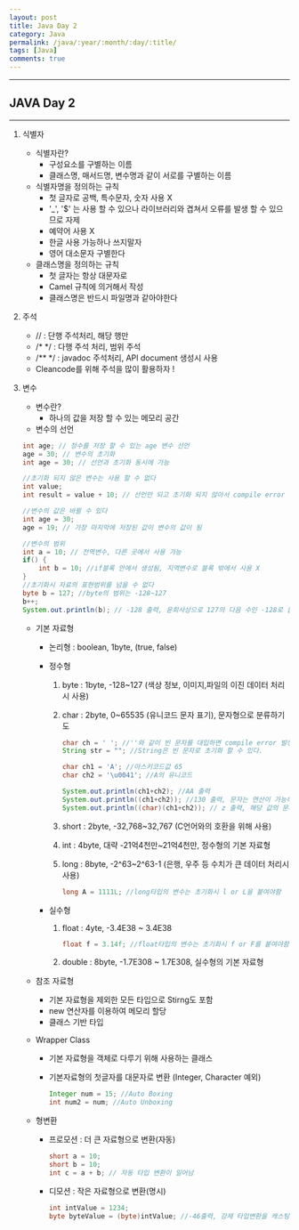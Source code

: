 ```yaml
---
layout: post
title: Java Day 2
category: Java
permalink: /java/:year/:month/:day/:title/
tags: [Java]
comments: true
---
```


---

## JAVA Day 2

---

1. 식별자

   - 식별자란?
     - 구성요소를 구별하는 이름
     - 클래스명, 매서드명, 변수명과 같이 서로를 구별하는 이름
   - 식별자명을 정의하는 규칙
     - 첫 글자로 공백, 특수문자, 숫자 사용 X
     - '\_', '$' 는 사용 할 수 있으나 라이브러리와 겹쳐서 오류를 발생 할 수 있으므로 자제
     - 예약어 사용 X
     - 한글 사용 가능하나 쓰지말자
     - 영어 대소문자 구별한다
   - 클래스명을 정의하는 규칙
     - 첫 글자는 항상 대문자로
     - Camel 규칙에 의거해서 작성
     - 클래스명은 반드시 파일명과 같아야한다

2. 주석

   - // : 단행 주석처리, 해당 행만
   - /\* \*/ : 다행 주석 처리, 범위 주석
   - /\*\* \*/ : javadoc 주석처리, API document 생성시 사용
   - Cleancode를 위해 주석을 많이 활용하자 !

3. 변수

   - 변수란?
     - 하나의 값을 저장 할 수 있는 메모리 공간
   - 변수의 선언

   ```java
   int age; // 정수를 저장 할 수 있는 age 변수 선언
   age = 30; // 변수의 초기화
   int age = 30; // 선언과 초기화 동시에 가능

   //초기화 되지 않은 변수는 사용 할 수 없다
   int value;
   int result = value + 10; // 선언만 되고 초기화 되지 않아서 compile error 발생

   //변수의 값은 바뀔 수 있다
   int age = 30;
   age = 19; // 가장 마지막에 저장된 값이 변수의 값이 됨

   //변수의 범위
   int a = 10; // 전역변수, 다른 곳에서 사용 가능
   if() {
       int b = 10; //if블록 안에서 생성됨, 지역변수로 블록 밖에서 사용 X
   }
   //초기화시 자료의 표현범위를 넘을 수 없다
   byte b = 127; //byte의 범위는 -128~127
   b++;
   System.out.println(b); // -128 출력, 윤회사상으로 127의 다음 수인 -128로 돌아감
   ```

   - 기본 자료형

     - 논리형 : boolean, 1byte, (true, false)

     - 정수형

       1. byte : 1byte, -128~127 (색상 정보, 이미지,파일의 이진 데이터 처리시 사용)

       2. char : 2byte, 0~65535 (유니코드 문자 표기), 문자형으로 분류하기도

          ```java
          char ch = ' '; //''와 같이 빈 문자를 대입하면 compile error 발생
          String str = ""; //String은 빈 문자로 초기화 할 수 있다.

          char ch1 = 'A'; //아스키코드값 65
          char ch2 = '\u0041'; //A의 유니코드

          System.out.println(ch1+ch2); //AA 출력
          System.out.println((ch1+ch2)); //130 출력, 문자는 연산이 가능하면 연산을 수행함
          System.out.println((char)(ch1+ch2)); // z 출력, 해당 값의 문자 출력
          ```

       3. short : 2byte, -32,768~32,767 (C언어와의 호환을 위해 사용)

       4. int : 4byte, 대략 -21억4천만~21억4천만, 정수형의 기본 자료형

       5. long : 8byte, -2^63~2^63-1 (은행, 우주 등 수치가 큰 데이터 처리시 사용)

          ```java
          long A = 1111L; //long타입의 변수는 초기화시 l or L을 붙여야함
          ```

     - 실수형

       1. float : 4yte, -3.4E38 ~ 3.4E38

          ```java
          float f = 3.14f; //float타입의 변수는 초기화시 f or F를 붙여야함
          ```

       2. double : 8byte, -1.7E308 ~ 1.7E308, 실수형의 기본 자료형

   - 참조 자료형

     - 기본 자료형을 제외한 모든 타입으로 Stirng도 포함
     - new 연산자를 이용하여 메모리 할당
     - 클래스 기반 타입

   - Wrapper Class

     - 기본 자료형을 객체로 다루기 위해 사용하는 클래스

     - 기본자료형의 첫글자를 대문자로 변환 (Integer, Character 예외)

       ```java
       Integer num = 15; //Auto Boxing
       int num2 = num; //Auto Unboxing
       ```

   - 형변환

     - 프로모션 : 더 큰 자료형으로 변환(자동)

       ```java
       short a = 10;
       short b = 10;
       int c = a + b; // 자동 타입 변환이 일어남
       ```

     - 디모션 : 작은 자료형으로 변환(명시)

       ```java
       int intValue = 1234;
       byte byteValue = (byte)intValue; //-46출력, 강제 타입변환을 캐스팅이라 한다, 쓰레기값이 나오지 않도록 주의
       ```
